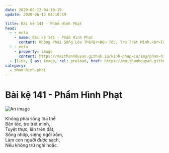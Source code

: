 ```yaml
---
date: 2020-06-12 04:10:19
update: 2020-06-12 04:10:19

title: Bài kệ 141 - Phẩm Hình Phạt
head:
  - - meta
    - name: Bài kệ 141 - Phẩm Hình Phạt
      content: Không Phải Sống Lõa Thể<Br>Bện Tóc, Tro Trét Mình,<Br>Tuyệt Thực, Lăn Trên Đất,<Br>Sống Nhớp, Siêng Ngồi Xổm,<Br>Làm Con Người Được Sạch,<Br>Nếu Không Trừ Nghi Hoặc.<Br>
  - - meta
    - property: image
      content: https://maithanhduyan.github.io/kinh-phap-cu/img/pham-hinh-phat/pham-hinh-phat-141.jpg
  - [link, { as: image, rel: preload, href: https://maithanhduyan.github.io/kinh-phap-cu/img/pham-hinh-phat/pham-hinh-phat-141.jpg }]
category:
  - pham-hinh-phat
---
```


# Bài kệ 141 - Phẩm Hình Phạt

![An image](/img/pham-hinh-phat/pham-hinh-phat-141.jpg)

Không phải sống lõa thể<br>Bện tóc, tro trét mình,<br>Tuyệt thực, lăn trên đất,<br>Sống nhớp, siêng ngồi xổm,<br>Làm con người được sạch,<br>Nếu không trừ nghi hoặc.<br>
